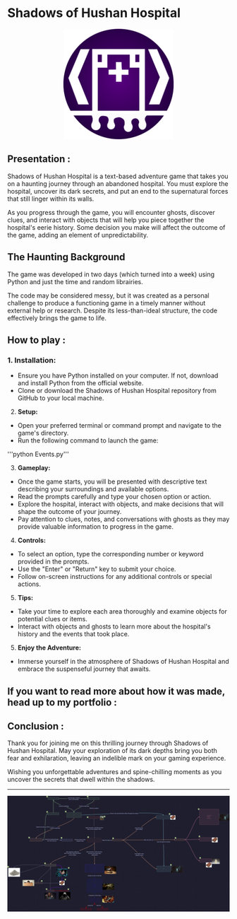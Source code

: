# Shadows of Hushan Hospital
<p align="center">
<img src="https://github.com/PuddingNight/Shadows_of_Hushan_Hospital/blob/master/hospital2.png" width="250" height="250">
</p>

## Presentation :
Shadows of Hushan Hospital is a text-based adventure game that takes you on a haunting journey through an abandoned hospital. You must explore the hospital, uncover its dark secrets, and put an end to the supernatural forces that still linger within its walls.

As you progress through the game, you will encounter ghosts, discover clues, and interact with objects that will help you piece together the hospital's eerie history. Some decision you make will affect the outcome of the game, adding an element of unpredictability.


## The Haunting Background
The game was developed in two days (which turned into a week) using Python and just the time and random librairies.

The code may be considered messy, but it was created as a personal challenge to produce a functioning game in a timely manner without external help or research. Despite its less-than-ideal structure, the code effectively brings the game to life.


## How to play :


### 1. **Installation:**

* Ensure you have Python installed on your computer. If not, download and install Python from the official website.
* Clone or download the Shadows of Hushan Hospital repository from GitHub to your local machine.



2. **Setup:**

* Open your preferred terminal or command prompt and navigate to the game's directory.
* Run the following command to launch the game:

'''python Events.py'''



3. **Gameplay:**

* Once the game starts, you will be presented with descriptive text describing your surroundings and available options.
* Read the prompts carefully and type your chosen option or action.
* Explore the hospital, interact with objects, and make decisions that will shape the outcome of your journey.
* Pay attention to clues, notes, and conversations with ghosts as they may provide valuable information to progress in the game.



4. **Controls:**

* To select an option, type the corresponding number or keyword provided in the prompts.
* Use the "Enter" or "Return" key to submit your choice.
* Follow on-screen instructions for any additional controls or special actions.



5. **Tips:**

* Take your time to explore each area thoroughly and examine objects for potential clues or items.
* Interact with objects and ghosts to learn more about the hospital's history and the events that took place.



5. **Enjoy the Adventure:**

* Immerse yourself in the atmosphere of Shadows of Hushan Hospital and embrace the suspenseful journey that awaits.

## If you want to read more about how it was made, head up to my portfolio : 


## Conclusion :
Thank you for joining me on this thrilling journey through Shadows of Hushan Hospital. May your exploration of its dark depths bring you both fear and exhilaration, leaving an indelible mark on your gaming experience.

Wishing you unforgettable adventures and spine-chilling moments as you uncover the secrets that dwell within the shadows.

---

<p align="center">
<img src="https://github.com/PuddingNight/Shadows_of_Hushan_Hospital/blob/master/Hushan_Map.jpg?raw=true">
</p>



